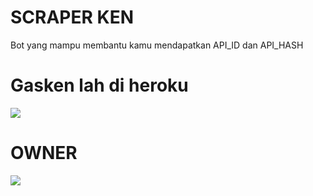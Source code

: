 # SCRAPER KEN

Bot yang mampu membantu kamu mendapatkan API_ID dan API_HASH

# Gasken lah di heroku

<a href="https://heroku.com/deploy?template=https://github.com/kenkannih/scraper-ken"><img src="https://img.shields.io/badge/BUAT DI HEROKU-blue?style=for-the-badge&logo=heroku" /></a>

# OWNER

<a href="https://t.me/kenkanasw"><img src="https://img.shields.io/badge/KEN KAN-black?style=for-the-badge&logo=telegram" /></a>

